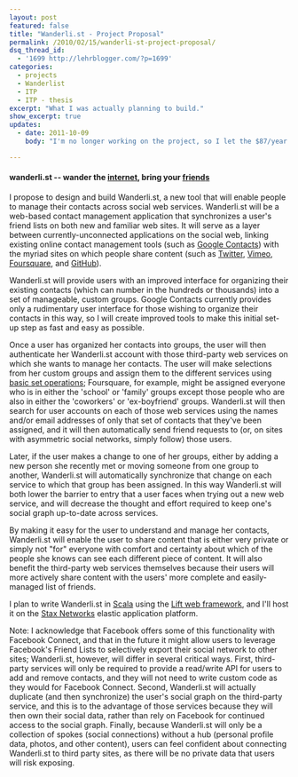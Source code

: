 ```yaml
---
layout: post
featured: false
title: "Wanderli.st - Project Proposal"
permalink: /2010/02/15/wanderli-st-project-proposal/
dsq_thread_id:
  - '1699 http://lehrblogger.com/?p=1699'
categories:
  - projects
  - Wanderlist
  - ITP
  - ITP - thesis
excerpt: "What I was actually planning to build."
show_excerpt: true
updates:
  - date: 2011-10-09
    body: "I'm no longer working on the project, so I let the $87/year wanderli.st domain expire and removed that link to minimize confusion."

---
```

#### wanderli.st -- wander the [internet][1], bring your [f][2][r][3][i][4][e][5][n][6][d][7][s][8]

I propose to design and build Wanderli.st, a new tool that will enable people to manage their contacts across social web services. Wanderli.st will be a web-based contact management application that synchronizes a user's friend lists on both new and familiar web sites. It will serve as a layer between currently-unconnected applications on the social web, linking existing online contact management tools (such as [Google Contacts][9]) with the myriad sites on which people share content (such as [Twitter][10], [Vimeo][11], [Foursquare][12], and [GitHub][13]). 

Wanderli.st will provide users with an improved interface for organizing their existing contacts (which can number in the hundreds or thousands) into a set of manageable, custom groups. Google Contacts currently provides only a rudimentary user interface for those wishing to organize their contacts in this way, so I will create improved tools to make this initial set-up step as fast and easy as possible.

Once a user has organized her contacts into groups, the user will then authenticate her Wanderli.st account with those third-party web services on which she wants to manage her contacts. The user will make selections from her custom groups and assign them to the different services using [basic set operations][14]; Foursquare, for example, might be assigned everyone who is in either the 'school' or 'family' groups except those people who are also in either the 'coworkers' or 'ex-boyfriend' groups. Wanderli.st will then search for user accounts on each of those web services using the names and/or email addresses of only that set of contacts that they've been assigned, and it will then automatically send friend requests to (or, on sites with asymmetric social networks, simply follow) those users. 

Later, if the user makes a change to one of her groups, either by adding a new person she recently met or moving someone from one group to another, Wanderli.st will automatically synchronize that change on each service to which that group has been assigned. In this way Wanderli.st will both lower the barrier to entry that a user faces when trying out a new web service, and will decrease the thought and effort required to keep one's social graph up-to-date across services. 

By making it easy for the user to understand and manage her contacts, Wanderli.st will enable the user to share content that is either very private or simply not "for" everyone with comfort and certainty about which of the people she knows can see each different piece of content. It will also benefit the third-party web services themselves because their users will more actively share content with the users' more complete and easily-managed list of friends.

I plan to write Wanderli.st in [Scala][15] using the [Lift web framework][16], and I'll host it on the [Stax Networks][17] elastic application platform.

Note: I acknowledge that Facebook offers some of this functionality with Facebook Connect, and that in the future it might allow users to leverage Facebook's Friend Lists to selectively export their social network to other sites; Wanderli.st, however, will differ in several critical ways. First, third-party services will only be required to provide a read/write API for users to add and remove contacts, and they will not need to write custom code as they would for Facebook Connect. Second, Wanderli.st will actually duplicate (and then synchronize) the user's social graph on the third-party service, and this is to the advantage of those services because they will then own their social data, rather than rely on Facebook for continued access to the social graph. Finally, because Wanderli.st will only be a collection of spokes (social connections) without a hub (personal profile data, photos, and other content), users can feel confident about connecting Wanderli.st to third party sites, as there will be no private data that users will risk exposing.

 [1]: http://xkcd.com/256/
 [2]: http://www.facebook.com/home.php#/friends/
 [3]: http://twitter.com/following
 [4]: http://foursquare.com/manage_friends
 [5]: http://www.flickr.com/photos/friends/
 [6]: http://www.google.com/contacts
 [7]: http://www.linkedin.com/connections?trk=hb_side_cnts%20is
 [8]: https://github.com/
 [9]: http://www.google.com/contacts
 [10]: http://twitter.com/
 [11]: http://vimeo.com/
 [12]: http://foursquare.com/
 [13]: http://github.com/
 [14]: http://en.wikipedia.org/wiki/Set_%28mathematics%29#Basic_operations
 [15]: http://www.scala-lang.org/
 [16]: http://liftweb.net/
 [17]: http://www.stax.net/
